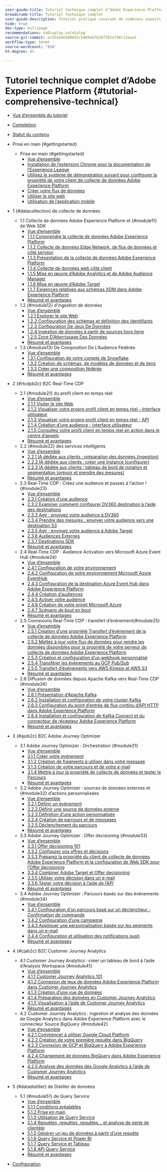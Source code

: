 ```yaml
---
user-guide-title: Tutoriel technique complet d’Adobe Experience Platform
breadcrumb-title: Tutoriel technique complet
user-guide-description: Tutoriel pratique couvrant de nombreux aspects de Adobe Experience Platform, y compris les connexions à des systèmes tiers.
hide: true
doc-type: multipage
recommendations: noDisplay,noCatalog
source-git-commit: ac55aa9e588655c5d68abf62bff62e748c13aaa1
workflow-type: tm+mt
source-wordcount: '916'
ht-degree: 4%

---
```



# Tutoriel technique complet d’Adobe Experience Platform {#tutorial-comprehensive-technical}

+ [Vue d’ensemble du tutoriel](/help/tutorial-comprehensive-technical/overview.md)
+ [Completion](/help/tutorial-comprehensive-technical/completion.md)
+ [Statut du contenu](/help/tutorial-comprehensive-technical/status.md)

+ Prise en main {#gettingstarted}
   + Prise en main {#gettingstarted}
      + [Vue d’ensemble](/help/tutorial-comprehensive-technical/modules/gettingstarted/gettingstarted/getting-started.md)
      + [Installation de l’extension Chrome pour la documentation de l’Experience League](/help/tutorial-comprehensive-technical/modules/gettingstarted/gettingstarted/ex1.md)
      + [Utilisez le système de démonstration suivant pour configurer la propriété de votre client de collecte de données Adobe Experience Platform](/help/tutorial-comprehensive-technical/modules/gettingstarted/gettingstarted/ex2.md)
      + [Créer votre flux de données](/help/tutorial-comprehensive-technical/modules/gettingstarted/gettingstarted/ex3.md)
      + [Utiliser le site web](/help/tutorial-comprehensive-technical/modules/gettingstarted/gettingstarted/ex4.md)
      + [Utilisation de l’application mobile](/help/tutorial-comprehensive-technical/modules/gettingstarted/gettingstarted/ex5.md)

+ 1 {#datacollection} de collecte de données
   + 1.1 Collecte de données Adobe Experience Platform et {#module11} de Web SDK
      + [Vue d’ensemble](/help/tutorial-comprehensive-technical/modules/datacollection/module1.1/data-ingestion-launch-web-sdk.md)
      + [1.1.1 Comprendre la collecte de données Adobe Experience Platform](/help/tutorial-comprehensive-technical/modules/datacollection/module1.1/ex1.md)
      + [1.1.2 Collecte de données Edge Network, de flux de données et côté serveur](/help/tutorial-comprehensive-technical/modules/datacollection/module1.1/ex2.md)
      + [1.1.3 Présentation de la collecte de données Adobe Experience Platform](/help/tutorial-comprehensive-technical/modules/datacollection/module1.1/ex3.md)
      + [1.1.4 Collecte de données web côté client](/help/tutorial-comprehensive-technical/modules/datacollection/module1.1/ex4.md)
      + [1.1.5 Mise en œuvre d’Adobe Analytics et de Adobe Audience Manager](/help/tutorial-comprehensive-technical/modules/datacollection/module1.1/ex5.md)
      + [1.1.6 Mise en œuvre d’Adobe Target](/help/tutorial-comprehensive-technical/modules/datacollection/module1.1/ex6.md)
      + [1.1.7 Exigences relatives aux schémas XDM dans Adobe Experience Platform](/help/tutorial-comprehensive-technical/modules/datacollection/module1.1/ex7.md)
      + [Résumé et avantages](/help/tutorial-comprehensive-technical/modules/datacollection/module1.1/summary.md)
   + 1.2 {#module12} d’ingestion de données
      + [Vue d’ensemble](/help/tutorial-comprehensive-technical/modules/datacollection/module1.2/data-ingestion.md)
      + [1.2.1 Explorer le site Web](/help/tutorial-comprehensive-technical/modules/datacollection/module1.2/ex1.md)
      + [1.2.2 Configuration des schémas et définition des identifiants](/help/tutorial-comprehensive-technical/modules/datacollection/module1.2/ex2.md)
      + [1.2.3 Configuration De Jeux De Données](/help/tutorial-comprehensive-technical/modules/datacollection/module1.2/ex3.md)
      + [1.2.4 Ingestion de données à partir de sources hors ligne](/help/tutorial-comprehensive-technical/modules/datacollection/module1.2/ex4.md)
      + [1.2.5 Zone D’Atterrissage Des Données](/help/tutorial-comprehensive-technical/modules/datacollection/module1.2/ex5.md)
      + [Résumé et avantages](/help/tutorial-comprehensive-technical/modules/datacollection/module1.2/summary.md)
   + 1.3 {#module13} De Composition De L’Audience Fédérée
      + [Vue d’ensemble](/help/tutorial-comprehensive-technical/modules/datacollection/module1.3/fac.md)
      + [1.3.1 Configuration de votre compte de Snowflake](/help/tutorial-comprehensive-technical/modules/datacollection/module1.3/ex1.md)
      + [1.3.2 Création de schémas, de modèles de données et de liens](/help/tutorial-comprehensive-technical/modules/datacollection/module1.3/ex2.md)
      + [1.3.3 Créer une composition fédérée](/help/tutorial-comprehensive-technical/modules/datacollection/module1.3/ex3.md)
      + [Résumé et avantages](/help/tutorial-comprehensive-technical/modules/datacollection/module1.3/summary.md)

+ 2 {#rtcdpb2c} B2C Real-Time CDP
   + 2.1 {#module21} du profil client en temps réel
      + [Vue d’ensemble](/help/tutorial-comprehensive-technical/modules/rtcdp-b2c/module2.1/real-time-customer-profile.md)
      + [2.1.1 Visiter le site Web](/help/tutorial-comprehensive-technical/modules/rtcdp-b2c/module2.1/ex1.md)
      + [2.1.2 Visualiser votre propre profil client en temps réel - Interface utilisateur](/help/tutorial-comprehensive-technical/modules/rtcdp-b2c/module2.1/ex2.md)
      + [2.1.3 Visualiser votre propre profil client en temps réel - API](/help/tutorial-comprehensive-technical/modules/rtcdp-b2c/module2.1/ex3.md)
      + [2.1.4 Création d’une audience - interface utilisateur](/help/tutorial-comprehensive-technical/modules/rtcdp-b2c/module2.1/ex4.md)
      + [2.1.5 Consultez votre profil client en temps réel en action dans le centre d’appels](/help/tutorial-comprehensive-technical/modules/rtcdp-b2c/module2.1/ex5.md)
      + [Résumé et avantages](/help/tutorial-comprehensive-technical/modules/rtcdp-b2c/module2.1/summary.md)
   + 2.2 {#module22} des services intelligents
      + [Vue d’ensemble](/help/tutorial-comprehensive-technical/modules/rtcdp-b2c/module2.2/intelligent-services.md)
      + [2.2.1 IA dédiée aux clients : préparation des données (ingestion)](/help/tutorial-comprehensive-technical/modules/rtcdp-b2c/module2.2/ex1.md)
      + [2.2.2 IA dédiée aux clients : créer une instance (configurer)](/help/tutorial-comprehensive-technical/modules/rtcdp-b2c/module2.2/ex2.md)
      + [2.2.3 IA dédiée aux clients : tableau de bord de notation et segmentation (prévoir et prendre des mesures)](/help/tutorial-comprehensive-technical/modules/rtcdp-b2c/module2.2/ex3.md)
      + [Résumé et avantages](/help/tutorial-comprehensive-technical/modules/rtcdp-b2c/module2.2/summary.md)
   + 2.3 Real-Time CDP : Créez une audience et passez à l’action ! {#module23}
      + [Vue d’ensemble](/help/tutorial-comprehensive-technical/modules/rtcdp-b2c/module2.3/real-time-cdp-build-a-segment-take-action.md)
      + [2.3.1 Création d’une audience](/help/tutorial-comprehensive-technical/modules/rtcdp-b2c/module2.3/ex1.md)
      + [2.3.2 Examiner comment configurer DV360 destination à l’aide des destinations](/help/tutorial-comprehensive-technical/modules/rtcdp-b2c/module2.3/ex2.md)
      + [2.3.3 Agir : envoyez votre audience à DV360](/help/tutorial-comprehensive-technical/modules/rtcdp-b2c/module2.3/ex3.md)
      + [2.3.4 Prendre des mesures : envoyer votre audience vers une destination S3](/help/tutorial-comprehensive-technical/modules/rtcdp-b2c/module2.3/ex4.md)
      + [2.3.5 Agir : envoyez votre audience à Adobe Target](/help/tutorial-comprehensive-technical/modules/rtcdp-b2c/module2.3/ex5.md)
      + [2.3.6 Audiences Externes](/help/tutorial-comprehensive-technical/modules/rtcdp-b2c/module2.3/ex6.md)
      + [2.3.7 Destinations SDK](/help/tutorial-comprehensive-technical/modules/rtcdp-b2c/module2.3/ex7.md)
      + [Résumé et avantages](/help/tutorial-comprehensive-technical/modules/rtcdp-b2c/module2.3/summary.md)
   + 2.4 Real-Time CDP : Audience Activation vers Microsoft Azure Event Hub {#module24}
      + [Vue d’ensemble](/help/tutorial-comprehensive-technical/modules/rtcdp-b2c/module2.4/segment-activation-microsoft-azure-eventhub.md)
      + [2.4.1 Configuration de votre environnement](/help/tutorial-comprehensive-technical/modules/rtcdp-b2c/module2.4/ex1.md)
      + [2.4.2 Configuration de votre environnement Microsoft Azure EventHub](/help/tutorial-comprehensive-technical/modules/rtcdp-b2c/module2.4/ex2.md)
      + [2.4.3 Configuration de la destination Azure Event Hub dans Adobe Experience Platform](/help/tutorial-comprehensive-technical/modules/rtcdp-b2c/module2.4/ex3.md)
      + [2.4.4 Création d’audiences](/help/tutorial-comprehensive-technical/modules/rtcdp-b2c/module2.4/ex4.md)
      + [2.4.5 Activer votre audience](/help/tutorial-comprehensive-technical/modules/rtcdp-b2c/module2.4/ex5.md)
      + [2.4.6 Création de votre projet Microsoft Azure](/help/tutorial-comprehensive-technical/modules/rtcdp-b2c/module2.4/ex6.md)
      + [2.4.7 Scénario de bout en bout](/help/tutorial-comprehensive-technical/modules/rtcdp-b2c/module2.4/ex7.md)
      + [Résumé et avantages](/help/tutorial-comprehensive-technical/modules/rtcdp-b2c/module2.4/summary.md)
   + 2.5 Connexions Real-Time CDP : transfert d’événement{#module25}
      + [Vue d’ensemble](/help/tutorial-comprehensive-technical/modules/rtcdp-b2c/module2.5/aep-data-collection-ssf.md)
      + [2.5.1 Création d’une propriété Transfert d’événement de la collecte de données Adobe Experience Platform](/help/tutorial-comprehensive-technical/modules/rtcdp-b2c/module2.5/ex1.md)
      + [2.5.2 Mettez à jour votre flux de données pour rendre les données disponibles pour la propriété de votre serveur de collecte de données Adobe Experience Platform](/help/tutorial-comprehensive-technical/modules/rtcdp-b2c/module2.5/ex2.md)
      + [2.5.3 Création et configuration d’un webhook personnalisé](/help/tutorial-comprehensive-technical/modules/rtcdp-b2c/module2.5/ex3.md)
      + [2.5.4 Transférer les événements au GCP Pub/Sub](/help/tutorial-comprehensive-technical/modules/rtcdp-b2c/module2.5/ex4.md)
      + [2.5.5 Transfert d’événements vers AWS Kinesis et AWS S3](/help/tutorial-comprehensive-technical/modules/rtcdp-b2c/module2.5/ex5.md)
      + [Résumé et avantages](/help/tutorial-comprehensive-technical/modules/rtcdp-b2c/module2.5/summary.md)
   + 2.6 Diffusion de données depuis Apache Kafka vers Real-Time CDP {#module26}
      + [Vue d’ensemble](/help/tutorial-comprehensive-technical/modules/rtcdp-b2c/module2.6/aep-apache-kafka.md)
      + [2.6.1 Présentation d’Apache Kafka](/help/tutorial-comprehensive-technical/modules/rtcdp-b2c/module2.6/ex1.md)
      + [2.6.2 Installation et configuration de votre cluster Kafka](/help/tutorial-comprehensive-technical/modules/rtcdp-b2c/module2.6/ex2.md)
      + [2.6.3 Configuration du point d’entrée de flux continu d’API HTTP dans Adobe Experience Platform](/help/tutorial-comprehensive-technical/modules/rtcdp-b2c/module2.6/ex3.md)
      + [2.6.4 Installation et configuration de Kafka Connect et du connecteur de récepteur Adobe Experience Platform](/help/tutorial-comprehensive-technical/modules/rtcdp-b2c/module2.6/ex4.md)
      + [Résumé et avantages](/help/tutorial-comprehensive-technical/modules/rtcdp-b2c/module2.6/summary.md)

+ 3 {#ajob2c} B2C Adobe Journey Optimizer
   + 3.1 Adobe Journey Optimizer : Orchestration {#module31}
      + [Vue d’ensemble](/help/tutorial-comprehensive-technical/modules/ajo-b2c/module3.1/journey-orchestration-create-account.md)
      + [3.1.1 Créer votre événement](/help/tutorial-comprehensive-technical/modules/ajo-b2c/module3.1/ex1.md)
      + [3.1.2 Création de fragments à utiliser dans votre message](/help/tutorial-comprehensive-technical/modules/ajo-b2c/module3.1/ex2.md)
      + [3.1.3 Création de votre parcours et de votre e-mail](/help/tutorial-comprehensive-technical/modules/ajo-b2c/module3.1/ex3.md)
      + [3.1.4 Mettre à jour la propriété de collecte de données et tester le Parcours](/help/tutorial-comprehensive-technical/modules/ajo-b2c/module3.1/ex4.md)
      + [Résumé et avantages](/help/tutorial-comprehensive-technical/modules/ajo-b2c/module3.1/summary.md)
   + 3.2 Adobe Journey Optimizer : sources de données externes et {#module32} d’actions personnalisées
      + [Vue d’ensemble](/help/tutorial-comprehensive-technical/modules/ajo-b2c/module3.2/journey-orchestration-external-weather-api-sms.md)
      + [3.2.1 Définir un événement](/help/tutorial-comprehensive-technical/modules/ajo-b2c/module3.2/ex1.md)
      + [3.2.2 Définir une source de données externe](/help/tutorial-comprehensive-technical/modules/ajo-b2c/module3.2/ex2.md)
      + [3.2.3 Définition d’une action personnalisée](/help/tutorial-comprehensive-technical/modules/ajo-b2c/module3.2/ex3.md)
      + [3.2.4 Création de parcours et de messages](/help/tutorial-comprehensive-technical/modules/ajo-b2c/module3.2/ex4.md)
      + [3.2.5 Déclenchement du parcours](/help/tutorial-comprehensive-technical/modules/ajo-b2c/module3.2/ex5.md)
      + [Résumé et avantages](/help/tutorial-comprehensive-technical/modules/ajo-b2c/module3.2/summary.md)
   + 3.3 Adobe Journey Optimizer : Offer decisioning {#module33}
      + [Vue d’ensemble](/help/tutorial-comprehensive-technical/modules/ajo-b2c/module3.3/offer-decisioning.md)
      + [3.3.1 Offer decisioning 101](/help/tutorial-comprehensive-technical/modules/ajo-b2c/module3.3/ex1.md)
      + [3.3.2 Configurer vos offres et décisions](/help/tutorial-comprehensive-technical/modules/ajo-b2c/module3.3/ex2.md)
      + [3.3.3 Préparez la propriété du client de collecte de données Adobe Experience Platform et la configuration de Web SDK pour l’Offer decisioning](/help/tutorial-comprehensive-technical/modules/ajo-b2c/module3.3/ex3.md)
      + [3.3.4 Combiner Adobe Target et Offer decisioning](/help/tutorial-comprehensive-technical/modules/ajo-b2c/module3.3/ex4.md)
      + [3.3.5 Utiliser votre décision dans un e-mail](/help/tutorial-comprehensive-technical/modules/ajo-b2c/module3.3/ex5.md)
      + [3.3.6 Tester votre décision à l’aide de l’API](/help/tutorial-comprehensive-technical/modules/ajo-b2c/module3.3/ex6.md)
      + [Résumé et avantages](/help/tutorial-comprehensive-technical/modules/ajo-b2c/module3.3/summary.md)
   + 3.4 Adobe Journey Optimizer : Parcours basés sur des événements {#module34}
      + [Vue d’ensemble](/help/tutorial-comprehensive-technical/modules/ajo-b2c/module3.4/journeyoptimizer.md)
      + [3.4.1 Configuration d’un parcours basé sur un déclencheur - Confirmation de commande](/help/tutorial-comprehensive-technical/modules/ajo-b2c/module3.4/ex1.md)
      + [3.4.2 Configuration d’une campagne](/help/tutorial-comprehensive-technical/modules/ajo-b2c/module3.4/ex2.md)
      + [3.4.3 Appliquer une personnalisation basée sur les segments dans un e-mail](/help/tutorial-comprehensive-technical/modules/ajo-b2c/module3.4/ex3.md)
      + [3.4.4 Configuration et utilisation des notifications push](/help/tutorial-comprehensive-technical/modules/ajo-b2c/module3.4/ex4.md)
      + [Résumé et avantages](/help/tutorial-comprehensive-technical/modules/ajo-b2c/module3.4/summary.md)

+ 4 {#cjab2c} B2C Customer Journey Analytics
   + 4.1 Customer Journey Analytics : créer un tableau de bord à l’aide d’Analysis Workspace {#module41}
      + [Vue d’ensemble](/help/tutorial-comprehensive-technical/modules/cja-b2c/module4.1/customer-journey-analytics-build-a-dashboard.md)
      + [4.1.1 Customer Journey Analytics 101](/help/tutorial-comprehensive-technical/modules/cja-b2c/module4.1/ex1.md)
      + [4.1.2 Connexion de jeux de données Adobe Experience Platform dans Customer Journey Analytics](/help/tutorial-comprehensive-technical/modules/cja-b2c/module4.1/ex2.md)
      + [4.1.3 Création d’une vue de données](/help/tutorial-comprehensive-technical/modules/cja-b2c/module4.1/ex3.md)
      + [4.1.4 Préparation des données en Customer Journey Analytics](/help/tutorial-comprehensive-technical/modules/cja-b2c/module4.1/ex4.md)
      + [4.1.5 Visualisation à l’aide de Customer Journey Analytics](/help/tutorial-comprehensive-technical/modules/cja-b2c/module4.1/ex5.md)
      + [Résumé et avantages](/help/tutorial-comprehensive-technical/modules/cja-b2c/module4.1/summary.md)
   + 4.2 Customer Journey Analytics : ingestion et analyse des données de Google Analytics dans Adobe Experience Platform avec le connecteur Source BigQuery {#module42}
      + [Vue d’ensemble](/help/tutorial-comprehensive-technical/modules/cja-b2c/module4.2/customer-journey-analytics-bigquery-gcp.md)
      + [4.2.1 Commencer à utiliser Google Cloud Platform](/help/tutorial-comprehensive-technical/modules/cja-b2c/module4.2/ex1.md)
      + [4.2.2 Création de votre première requête dans BigQuery](/help/tutorial-comprehensive-technical/modules/cja-b2c/module4.2/ex2.md)
      + [4.2.3 Connexion de GCP et BigQuery à Adobe Experience Platform](/help/tutorial-comprehensive-technical/modules/cja-b2c/module4.2/ex3.md)
      + [4.2.4 Chargement de données BigQuery dans Adobe Experience Platform](/help/tutorial-comprehensive-technical/modules/cja-b2c/module4.2/ex4.md)
      + [4.2.5 Analyse des données des Google Analytics à l’aide de Customer Journey Analytics](/help/tutorial-comprehensive-technical/modules/cja-b2c/module4.2/ex5.md)
      + [Résumé et avantages](/help/tutorial-comprehensive-technical/modules/cja-b2c/module4.2/summary.md)

+ 5 {#datadistiller} de Distiller de données
   + 5.1 {#module51} de Query Service
      + [Vue d’ensemble](/help/tutorial-comprehensive-technical/modules/datadistiller/module5.1/query-service.md)
      + [5.1.1 Conditions préalables](/help/tutorial-comprehensive-technical/modules/datadistiller/module5.1/ex1.md)
      + [5.1.2 Prise en main](/help/tutorial-comprehensive-technical/modules/datadistiller/module5.1/ex2.md)
      + [5.1.3 Utilisation de Query Service](/help/tutorial-comprehensive-technical/modules/datadistiller/module5.1/ex3.md)
      + [5.1.4 Requêtes, requêtes, requêtes... et analyse de perte de clientèle](/help/tutorial-comprehensive-technical/modules/datadistiller/module5.1/ex4.md)
      + [5.1.5 Générer un jeu de données à partir d’une requête](/help/tutorial-comprehensive-technical/modules/datadistiller/module5.1/ex5.md)
      + [5.1.6 Query Service et Power BI](/help/tutorial-comprehensive-technical/modules/datadistiller/module5.1/ex6.md)
      + [5.1.7 Query Service et Tableau](/help/tutorial-comprehensive-technical/modules/datadistiller/module5.1/ex7.md)
      + [5.1.8 API Query Service](/help/tutorial-comprehensive-technical/modules/datadistiller/module5.1/ex8.md)
      + [Résumé et avantages](/help/tutorial-comprehensive-technical/modules/datadistiller/module5.1/summary.md)

+ [Configuration](/help/tutorial-comprehensive-technical/setup.md)


